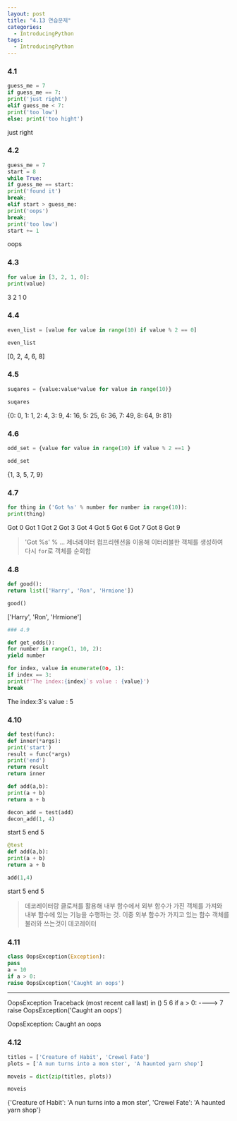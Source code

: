 ```yaml
---
layout: post
title: "4.13 연습문제"
categories:
  - IntroducingPython
tags:
  - IntroducingPython
---
```


### 4.1
```python
guess_me = 7
if guess_me == 7:
print('just right')
elif guess_me < 7:
print('too low')
else: print('too hight')
```
just right
### 4.2
```python
guess_me = 7
start = 8
while True:
if guess_me == start:
print('found it')
break;
elif start > guess_me:
print('oops')
break;
print('too low')
start += 1
```
oops
### 4.3
```python
for value in [3, 2, 1, 0]:
print(value)
```
3
2
1
0
### 4.4
```python
even_list = [value for value in range(10) if value % 2 == 0]
```
```python
even_list
```
[0, 2, 4, 6, 8]
### 4.5
```python
suqares = {value:value*value for value in range(10)}
```
```python
suqares
```
{0: 0, 1: 1, 2: 4, 3: 9, 4: 16, 5: 25, 6: 36, 7: 49, 8: 64, 9: 81}
### 4.6 
```python
odd_set = {value for value in range(10) if value % 2 ==1 }
```
```python
odd_set
```
{1, 3, 5, 7, 9}
### 4.7
```python
for thing in ('Got %s' % number for number in range(10)):
print(thing)
```
Got 0
Got 1
Got 2
Got 3
Got 4
Got 5
Got 6
Got 7
Got 8
Got 9
> 'Got %s' % ... 제너레이터 컴프리헨션을 이용해 이터러블한 객체를 생성하여 다시 `for`로 객체를 순회함
### 4.8
```python
def good():
return list(['Harry', 'Ron', 'Hrmione'])
```
```python
good()
```
['Harry', 'Ron', 'Hrmione']
```python
### 4.9
```
```python
def get_odds():
for number in range(1, 10, 2):
yield number

```
```python
for index, value in enumerate(0o, 1):
if index == 3:
print(f'The index:{index}`s value : {value}')
break
```
The index:3`s value : 5
### 4.10
```python
def test(func):
def inner(*args):
print('start')
result = func(*args)
print('end')
return result
return inner
```
```python
def add(a,b):
print(a + b)
return a + b
```
```python
decon_add = test(add)
decon_add(1, 4)
```
start
5
end
5
```python
@test
def add(a,b):
print(a + b)
return a + b
```
```python
add(1,4)
```
start
5
end
5
> 데코레이터랑 클로저를 활용해 내부 함수에서 외부 함수가 가진 객체를 가져와 내부 함수에 있는 기능을 수행하는 것.
이중 외부 함수가 가지고 있는 함수 객체를 불러와 쓰는것이 데코레이터
### 4.11
```python
class OopsException(Exception):
pass
a = 10
if a > 0:
raise OopsException('Caught an oops')
```
---------------------------------------------------------------------
OopsException                       Traceback (most recent call last)
<ipython-input-86-fc4ca08130c3> in <module>()
5 
6 if a > 0:
----> 7     raise OopsException('Caught an oops')
                                                                                                                                                                                                                                                                                                                                    
OopsException: Caught an oops
### 4.12
```python
titles = ['Creature of Habit', 'Crewel Fate']
plots = ['A nun turns into a mon ster', 'A haunted yarn shop']
```
```python
moveis = dict(zip(titles, plots))
```
```python
moveis
```
{'Creature of Habit': 'A nun turns into a mon ster',
'Crewel Fate': 'A haunted yarn shop'}
